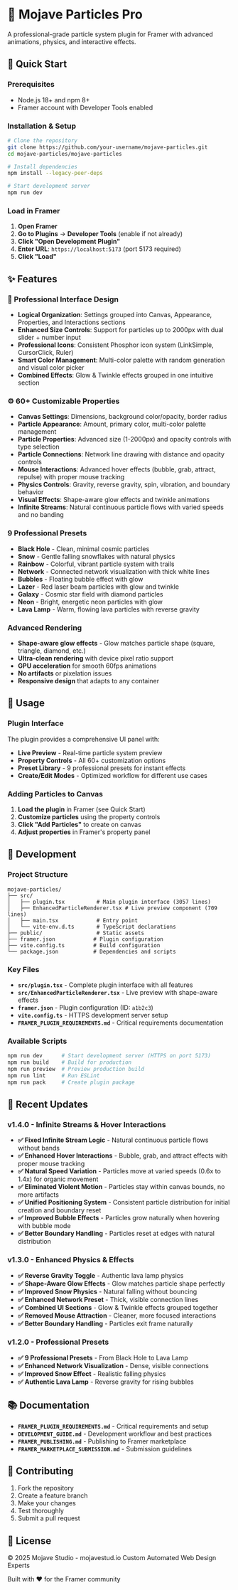 # 🌟 Mojave Particles Pro

A professional-grade particle system plugin for Framer with advanced animations, physics, and interactive effects.

## 🚀 Quick Start

### Prerequisites
- Node.js 18+ and npm 8+
- Framer account with Developer Tools enabled

### Installation & Setup
```bash
# Clone the repository
git clone https://github.com/your-username/mojave-particles.git
cd mojave-particles/mojave-particles

# Install dependencies
npm install --legacy-peer-deps

# Start development server
npm run dev
```

### Load in Framer
1. **Open Framer**
2. **Go to Plugins** → **Developer Tools** (enable if not already)
3. **Click "Open Development Plugin"**
4. **Enter URL**: `https://localhost:5173` (port 5173 required)
5. **Click "Load"**

## ✨ Features

### **🎨 Professional Interface Design**
- **Logical Organization**: Settings grouped into Canvas, Appearance, Properties, and Interactions sections
- **Enhanced Size Controls**: Support for particles up to 2000px with dual slider + number input
- **Professional Icons**: Consistent Phosphor icon system (LinkSimple, CursorClick, Ruler)
- **Smart Color Management**: Multi-color palette with random generation and visual color picker
- **Combined Effects**: Glow & Twinkle effects grouped in one intuitive section

### **⚙️ 60+ Customizable Properties**
- **Canvas Settings**: Dimensions, background color/opacity, border radius
- **Particle Appearance**: Amount, primary color, multi-color palette management
- **Particle Properties**: Advanced size (1-2000px) and opacity controls with type selection
- **Particle Connections**: Network line drawing with distance and opacity controls
- **Mouse Interactions**: Advanced hover effects (bubble, grab, attract, repulse) with proper mouse tracking
- **Physics Controls**: Gravity, reverse gravity, spin, vibration, and boundary behavior
- **Visual Effects**: Shape-aware glow effects and twinkle animations
- **Infinite Streams**: Natural continuous particle flows with varied speeds and no banding

### **9 Professional Presets**
- **Black Hole** - Clean, minimal cosmic particles
- **Snow** - Gentle falling snowflakes with natural physics
- **Rainbow** - Colorful, vibrant particle system with trails
- **Network** - Connected network visualization with thick white lines
- **Bubbles** - Floating bubble effect with glow
- **Lazer** - Red laser beam particles with glow and twinkle
- **Galaxy** - Cosmic star field with diamond particles
- **Neon** - Bright, energetic neon particles with glow
- **Lava Lamp** - Warm, flowing lava particles with reverse gravity

### **Advanced Rendering**
- **Shape-aware glow effects** - Glow matches particle shape (square, triangle, diamond, etc.)
- **Ultra-clean rendering** with device pixel ratio support
- **GPU acceleration** for smooth 60fps animations
- **No artifacts** or pixelation issues
- **Responsive design** that adapts to any container

## 🎨 Usage

### **Plugin Interface**
The plugin provides a comprehensive UI panel with:
- **Live Preview** - Real-time particle system preview
- **Property Controls** - All 60+ customization options
- **Preset Library** - 9 professional presets for instant effects
- **Create/Edit Modes** - Optimized workflow for different use cases

### **Adding Particles to Canvas**
1. **Load the plugin** in Framer (see Quick Start)
2. **Customize particles** using the property controls
3. **Click "Add Particles"** to create on canvas
4. **Adjust properties** in Framer's property panel

## 🔧 Development

### **Project Structure**
```
mojave-particles/
├── src/
│   ├── plugin.tsx          # Main plugin interface (3057 lines)
│   ├── EnhancedParticleRenderer.tsx # Live preview component (709 lines)
│   ├── main.tsx            # Entry point
│   └── vite-env.d.ts       # TypeScript declarations
├── public/                 # Static assets
├── framer.json            # Plugin configuration
├── vite.config.ts         # Build configuration
└── package.json           # Dependencies and scripts
```

### **Key Files**
- **`src/plugin.tsx`** - Complete plugin interface with all features
- **`src/EnhancedParticleRenderer.tsx`** - Live preview with shape-aware effects
- **`framer.json`** - Plugin configuration (ID: `a1b2c3`)
- **`vite.config.ts`** - HTTPS development server setup
- **`FRAMER_PLUGIN_REQUIREMENTS.md`** - Critical requirements documentation

### **Available Scripts**
```bash
npm run dev      # Start development server (HTTPS on port 5173)
npm run build    # Build for production
npm run preview  # Preview production build
npm run lint     # Run ESLint
npm run pack     # Create plugin package
```

## 🎯 Recent Updates

### **v1.4.0 - Infinite Streams & Hover Interactions**
- **✅ Fixed Infinite Stream Logic** - Natural continuous particle flows without bands
- **✅ Enhanced Hover Interactions** - Bubble, grab, and attract effects with proper mouse tracking
- **✅ Natural Speed Variation** - Particles move at varied speeds (0.6x to 1.4x) for organic movement
- **✅ Eliminated Violent Motion** - Particles stay within canvas bounds, no more artifacts
- **✅ Unified Positioning System** - Consistent particle distribution for initial creation and boundary reset
- **✅ Improved Bubble Effects** - Particles grow naturally when hovering with bubble mode
- **✅ Better Boundary Handling** - Particles reset at edges with natural distribution

### **v1.3.0 - Enhanced Physics & Effects**
- **✅ Reverse Gravity Toggle** - Authentic lava lamp physics
- **✅ Shape-Aware Glow Effects** - Glow matches particle shape perfectly
- **✅ Improved Snow Physics** - Natural falling without bouncing
- **✅ Enhanced Network Preset** - Thick, visible connection lines
- **✅ Combined UI Sections** - Glow & Twinkle effects grouped together
- **✅ Removed Mouse Attraction** - Cleaner, more focused interactions
- **✅ Better Boundary Handling** - Particles exit frame naturally

### **v1.2.0 - Professional Presets**
- **✅ 9 Professional Presets** - From Black Hole to Lava Lamp
- **✅ Enhanced Network Visualization** - Dense, visible connections
- **✅ Improved Snow Effect** - Realistic falling physics
- **✅ Authentic Lava Lamp** - Reverse gravity for rising bubbles

## 📚 Documentation

- **`FRAMER_PLUGIN_REQUIREMENTS.md`** - Critical requirements and setup
- **`DEVELOPMENT_GUIDE.md`** - Development workflow and best practices
- **`FRAMER_PUBLISHING.md`** - Publishing to Framer marketplace
- **`FRAMER_MARKETPLACE_SUBMISSION.md`** - Submission guidelines

## 🤝 Contributing

1. Fork the repository
2. Create a feature branch
3. Make your changes
4. Test thoroughly
5. Submit a pull request

## 📄 License

© 2025 Mojave Studio - mojavestud.io
Custom Automated Web Design Experts

Built with ❤️ for the Framer community
